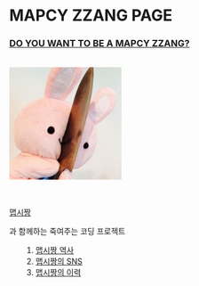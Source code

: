 
<html>

<head>
<!--  
<title>MAPCY ZZANG</title>
 title: 페이지 제목 -->
<meta charset="utf-8">
<!-- utf8 -->

</head>

<body>


<h1><strong>MAPCY ZZANG PAGE

</h1></strong>


<h3><U><strong>DO YOU WANT TO BE A MAPCY ZZANG?

</U></h1></strong>
<!-- h1~h6: 글자크기
숫자 높을수록 작아진다 -->
<!-- <u>밑줄  -->
<!-- <strong> 굵은 글씨 -->


<p style="margin-top: 10px;: ">
	<!-- 단락 띄기 사이즈 조절 가능 -->


<br>
<!-- <br> 단락 하나 띄기 -->
<img src="knife_rabbit.jpg" width="40%">
<!-- 이미지<img src='' -->


</p>

<!-- <p>의 기능은 <b>와 같지만 <b>는 </b> 필용없음, <p>는 단락 처음,끝</p> 표시-->

<br>

<a href="https://www.youtube.com/watch?v=rKkNcd_svno"> 맵시짱</a>

과 함께하는 죽여주는 코딩 프로젝트 
<ul>
<ol> 
	<!-- <ol> 자동으로 목차 번호 생성 -->
<li><a href= "history.html">맵시짱 역사</li>
<li><a href= "sns">맵시짱의 SNS</li>
<li><a href= "cureer">맵시짱의 이력</li>
</ol>
<!-- 목차간의 경계 <ul> -->
</ul>




</body>
</html>
